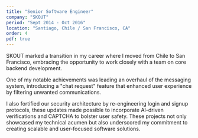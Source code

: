 ```yaml
---
title: "Senior Software Engineer"
company: "SKOUT"
period: "Sept 2014 - Oct 2016"
location: "Santiago, Chile / San Francisco, CA"
order: 4
pdf: true
---
```


SKOUT marked a transition in my career where I moved from Chile to San Francisco, embracing the opportunity to work closely with a team on core backend development. 

One of my notable achievements was leading an overhaul of the messaging system, introducing a "chat request" feature that enhanced user experience by filtering unwanted communications.

I also fortified our security architecture by re-engineering login and signup protocols, these updates made possible to incorporate AI-driven verifications and CAPTCHA to bolster user safety. These projects not only showcased my technical acumen but also underscored my commitment to creating scalable and user-focused software solutions.